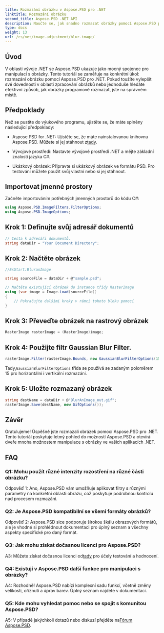 ```yaml
---
title: Rozmazání obrázku v Aspose.PSD pro .NET
linktitle: Rozmazání obrázku
second_title: Aspose.PSD .NET API
description: Naučte se, jak snadno rozmazat obrázky pomocí Aspose.PSD pro .NET. Podrobný průvodce pro bezproblémovou manipulaci s obrázky ve vašich projektech C#.
type: docs
weight: 13
url: /cs/net/image-adjustment/blur-image/
---
```

## Úvod

V oblasti vývoje .NET se Aspose.PSD ukazuje jako mocný spojenec pro manipulaci s obrázky. Tento tutoriál se zaměřuje na konkrétní úkol: rozmazání obrázku pomocí Aspose.PSD pro .NET. Pokud toužíte vylepšit své dovednosti v oblasti zpracování obrázků nebo jednoduše hledáte efektivní způsob, jak obrázky programově rozmazat, jste na správném místě.

## Předpoklady

Než se pustíte do výukového programu, ujistěte se, že máte splněny následující předpoklady:

-  Aspose.PSD for .NET: Ujistěte se, že máte nainstalovanou knihovnu Aspose.PSD. Můžete si jej stáhnout z[tady](https://releases.aspose.com/psd/net/).

- Vývojové prostředí: Nastavte vývojové prostředí .NET a mějte základní znalosti jazyka C#.

- Ukázkový obrázek: Připravte si ukázkový obrázek ve formátu PSD. Pro testování můžete použít svůj vlastní nebo si jej stáhnout.

## Importovat jmenné prostory

Začněte importováním potřebných jmenných prostorů do kódu C#:

```csharp
using Aspose.PSD.ImageFilters.FilterOptions;
using Aspose.PSD.ImageOptions;
```

## Krok 1: Definujte svůj adresář dokumentů

```csharp
// Cesta k adresáři dokumentů.
string dataDir = "Your Document Directory";
```

## Krok 2: Načtěte obrázek

```csharp
//ExStart:BluranImage

string sourceFile = dataDir + @"sample.psd";

// Načtěte existující obrázek do instance třídy RasterImage
using (var image = Image.Load(sourceFile))
{
    // Pokračujte dalšími kroky v rámci tohoto bloku pomocí
}
```

## Krok 3: Převeďte obrázek na rastrový obrázek

```csharp
RasterImage rasterImage = (RasterImage)image;
```

## Krok 4: Použijte filtr Gaussian Blur Filter.

```csharp
rasterImage.Filter(rasterImage.Bounds, new GaussianBlurFilterOptions(15, 15));
```

 Tady,`GaussianBlurFilterOptions` třída se používá se zadaným poloměrem 15 pro horizontální i vertikální rozmazání.

## Krok 5: Uložte rozmazaný obrázek

```csharp
string destName = dataDir + @"BlurAnImage_out.gif";
rasterImage.Save(destName, new GifOptions());
```

## Závěr

Gratulujeme! Úspěšně jste rozmazali obrázek pomocí Aspose.PSD pro .NET. Tento tutoriál poskytuje letmý pohled do možností Aspose.PSD a otevírá dveře mnoha možnostem manipulace s obrázky ve vašich aplikacích .NET.

## FAQ

### Q1: Mohu použít různé intenzity rozostření na různé části obrázku?

Odpověď 1: Ano, Aspose.PSD vám umožňuje aplikovat filtry s různými parametry na konkrétní oblasti obrazu, což poskytuje podrobnou kontrolu nad procesem rozmazání.

### Q2: Je Aspose.PSD kompatibilní se všemi formáty obrázků?

Odpověď 2: Aspose.PSD sice podporuje širokou škálu obrazových formátů, ale je vhodné si prohlédnout dokumentaci pro úplný seznam a všechny aspekty specifické pro daný formát.

### Q3: Jak mohu získat dočasnou licenci pro Aspose.PSD?

 A3: Můžete získat dočasnou licenci od[tady](https://purchase.aspose.com/temporary-license/) pro účely testování a hodnocení.

### Q4: Existují v Aspose.PSD další funkce pro manipulaci s obrázky?

A4: Rozhodně! Aspose.PSD nabízí komplexní sadu funkcí, včetně změny velikosti, oříznutí a úprav barev. Úplný seznam najdete v dokumentaci.

### Q5: Kde mohu vyhledat pomoc nebo se spojit s komunitou Aspose.PSD?

 A5: V případě jakýchkoli dotazů nebo diskuzí přejděte na[Fórum Aspose.PSD](https://forum.aspose.com/c/psd/34).